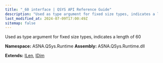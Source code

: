```yaml
---
title: "_60 interface | QSYS API Reference Guide"
description: "Used as type argument for fixed size types, indicates a length of 60  "
last_modified_at: 2024-07-09T17:00:49Z
sitemap: false
---
```


Used as type argument for fixed size types, indicates a length of 60 

**Namespace:** ASNA.QSys.Runtime
**Assembly:** ASNA.QSys.Runtime.dll

**Extends:** [ILen](/reference/runtime/qsys-runtime/i-len.html), [IDim](/reference/runtime/qsys-runtime/i-dim.html)
<br>
<br>
